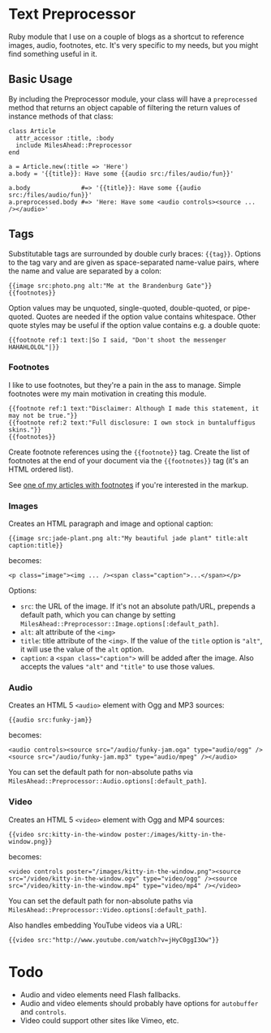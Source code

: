 Text Preprocessor
=================

Ruby module that I use on a couple of blogs as a shortcut to reference images, audio, footnotes, etc. It's very specific to my needs, but you might find something useful in it.

Basic Usage
-----------

By including the Preprocessor module, your class will have a `preprocessed` method that returns an object capable of filtering the return values of instance methods of that class:

    class Article
      attr_accessor :title, :body
      include MilesAhead::Preprocessor
    end
    
    a = Article.new(:title => 'Here')
    a.body = '{{title}}: Have some {{audio src:/files/audio/fun}}'
    
    a.body              #=> '{{title}}: Have some {{audio src:/files/audio/fun}}'
    a.preprocessed.body #=> 'Here: Have some <audio controls><source ... /></audio>'

Tags
----

Substitutable tags are surrounded by double curly braces: `{{tag}}`. Options to the tag vary and are given as space-separated name-value pairs, where the name and value are separated by a colon:

    {{image src:photo.png alt:"Me at the Brandenburg Gate"}}
    {{footnotes}}

Option values may be unquoted, single-quoted, double-quoted, or pipe-quoted. Quotes are needed if the option value contains whitespace. Other quote styles may be useful if the option value contains e.g. a double quote:

    {{footnote ref:1 text:|So I said, "Don't shoot the messenger HAHAHLOLOL"|}}

### Footnotes

I like to use footnotes, but they're a pain in the ass to manage. Simple footnotes were my main motivation in creating this module.

    {{footnote ref:1 text:"Disclaimer: Although I made this statement, it may not be true."}}
    {{footnote ref:2 text:"Full disclosure: I own stock in buntaluffigus skins."}}
    {{footnotes}}

Create footnote references using the `{{footnote}}` tag. Create the list of footnotes at the end of your document via the `{{footnotes}}` tag (it's an HTML ordered list).

See [one of my articles with footnotes](http://bclennox.com/moving-to-html-5) if you're interested in the markup.

### Images

Creates an HTML paragraph and image and optional caption:

    {{image src:jade-plant.png alt:"My beautiful jade plant" title:alt caption:title}}

becomes:

    <p class="image"><img ... /><span class="caption">...</span></p>

Options:

* `src`: the URL of the image. If it's not an absolute path/URL, prepends a default path, which you can change by setting `MilesAhead::Preprocessor::Image.options[:default_path]`.
* `alt`: alt attribute of the `<img>`
* `title`: title attribute of the `<img>`. If the value of the `title` option is `"alt"`, it will use the value of the `alt` option.
* `caption`: a `<span class="caption">` will be added after the image. Also accepts the values `"alt"` and `"title"` to use those values.

### Audio

Creates an HTML 5 `<audio>` element with Ogg and MP3 sources:

    {{audio src:funky-jam}}

becomes:

    <audio controls><source src="/audio/funky-jam.oga" type="audio/ogg" /><source src="/audio/funky-jam.mp3" type="audio/mpeg" /></audio>

You can set the default path for non-absolute paths via `MilesAhead::Preprocessor::Audio.options[:default_path]`.

### Video

Creates an HTML 5 `<video>` element with Ogg and MP4 sources:
    
    {{video src:kitty-in-the-window poster:/images/kitty-in-the-window.png}}

becomes:

    <video controls poster="/images/kitty-in-the-window.png"><source src="/video/kitty-in-the-window.ogv" type="video/ogg" /><source src="/video/kitty-in-the-window.mp4" type="video/mp4" /></video>

You can set the default path for non-absolute paths via `MilesAhead::Preprocessor::Video.options[:default_path]`.

Also handles embedding YouTube videos via a URL:

    {{video src:"http://www.youtube.com/watch?v=jHyC0ggI3Ow"}}

Todo
====

* Audio and video elements need Flash fallbacks.
* Audio and video elements should probably have options for `autobuffer` and `controls`.
* Video could support other sites like Vimeo, etc.
